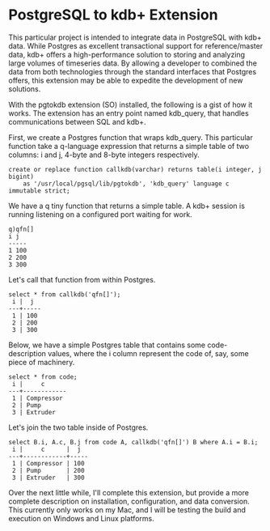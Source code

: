 # PostgreSQL to kdb+ Extension
This particular project is intended to integrate data in PostgreSQL with kdb+ data. While Postgres as excellent transactional support for reference/master data, kdb+ offers a high-performance solution to storing and analyzing large volumes of timeseries data. By allowing a developer to combined the data from both technologies through the standard interfaces that Postgres offers, this extension may be able to expedite the development of new solutions.

With the pgtokdb extension (SO) installed, the following is a gist of how it works. The extension has an entry point named kdb_query, that handles communications between SQL and kdb+.

First, we create a Postgres function that wraps kdb_query. This particular function take a q-language expression that returns a simple table of two columns: i and j, 4-byte and 8-byte integers respectively.

```
create or replace function callkdb(varchar) returns table(i integer, j bigint) 
    as '/usr/local/pgsql/lib/pgtokdb', 'kdb_query' language c immutable strict;
```

We have a q tiny function that returns a simple table. A kdb+ session is running listening on a configured port waiting for work.

```
q)qfn[]
i j  
-----
1 100
2 200
3 300
```

Let's call that function from within Postgres. 

```
select * from callkdb('qfn[]');
 i |  j  
---+-----
 1 | 100
 2 | 200
 3 | 300
 ```

Below, we have a simple Postgres table that contains some code-description values, where the i column represent the code of, say, some piece of machinery.

```
select * from code;
 i |     c      
---+------------
 1 | Compressor
 2 | Pump
 3 | Extruder
 ```

Let's join the two table inside of Postgres. 

```
select B.i, A.c, B.j from code A, callkdb('qfn[]') B where A.i = B.i;
 i |     c      |  j  
---+------------+-----
 1 | Compressor | 100
 2 | Pump       | 200
 3 | Extruder   | 300
 ```
 
Over the next little while, I'll complete this extension, but provide a more complete description on installation, configuration, and data conversion. This currently only works on my Mac, and I will be testing the build and execution on Windows and Linux platforms.

 

